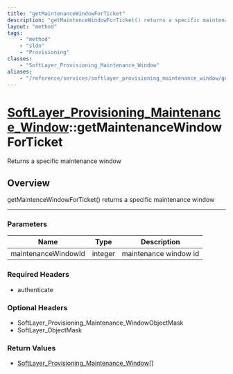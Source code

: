 ```yaml
---
title: "getMaintenanceWindowForTicket"
description: "getMaintenceWindowForTicket() returns a specific maintenance window"
layout: "method"
tags:
    - "method"
    - "sldn"
    - "Provisioning"
classes:
    - "SoftLayer_Provisioning_Maintenance_Window"
aliases:
    - "/reference/services/softlayer_provisioning_maintenance_window/getMaintenanceWindowForTicket"
---
```

# [SoftLayer_Provisioning_Maintenance_Window](/reference/services/SoftLayer_Provisioning_Maintenance_Window)::getMaintenanceWindowForTicket


Returns a specific maintenance window


## Overview 
getMaintenceWindowForTicket() returns a specific maintenance window 

-----

### Parameters 
|Name | Type | Description |
| --- | --- | --- |
|maintenanceWindowId| integer| maintenance window id|


### Required Headers
* authenticate


### Optional Headers
* SoftLayer_Provisioning_Maintenance_WindowObjectMask
* SoftLayer_ObjectMask

### Return Values
* <a href='/reference/datatypes/SoftLayer_Provisioning_Maintenance_Window'>SoftLayer_Provisioning_Maintenance_Window[] </a>




